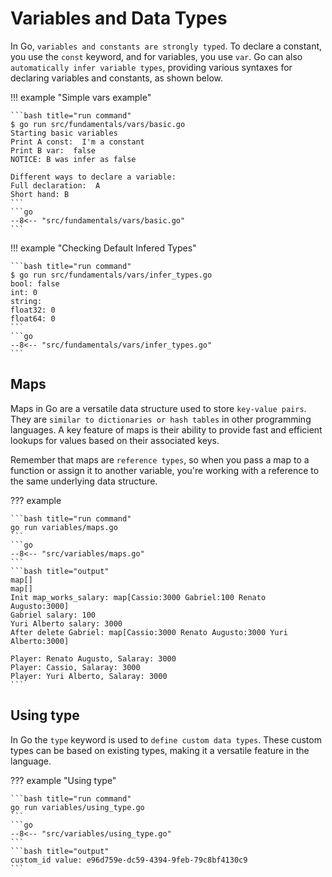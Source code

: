 # Variables and Data Types

In Go, `variables and constants are strongly typed`. To declare a constant, you use the `const` keyword, and for variables, you use `var`. Go can also `automatically infer variable types`, providing various syntaxes for declaring variables and constants, as shown below.

!!! example "Simple vars example"

    ```bash title="run command"
    $ go run src/fundamentals/vars/basic.go
    Starting basic variables
    Print A const:  I'm a constant
    Print B var:  false
    NOTICE: B was infer as false

    Different ways to declare a variable: 
    Full declaration:  A
    Short hand: B
    ```
    ```go
    --8<-- "src/fundamentals/vars/basic.go"
    ```

!!! example "Checking Default Infered Types"

    ```bash title="run command"
    $ go run src/fundamentals/vars/infer_types.go
    bool: false
    int: 0
    string: 
    float32: 0
    float64: 0
    ```
    ```go
    --8<-- "src/fundamentals/vars/infer_types.go"
    ```

## Maps

Maps in Go are a versatile data structure used to store `key-value pairs`. They are `similar to dictionaries or hash tables` in other programming languages. A key feature of maps is their ability to provide fast and efficient lookups for values based on their associated keys.

Remember that maps are `reference types`, so when you pass a map to a function or assign it to another variable, you're working with a reference to the same underlying data structure.

??? example

    ```bash title="run command"
    go run variables/maps.go
    ```
    ```go
    --8<-- "src/variables/maps.go"
    ```
    ```bash title="output"
    map[]
    map[]
    Init map_works_salary: map[Cassio:3000 Gabriel:100 Renato Augusto:3000]
    Gabriel salary: 100
    Yuri Alberto salary: 3000
    After delete Gabriel: map[Cassio:3000 Renato Augusto:3000 Yuri Alberto:3000]

    Player: Renato Augusto, Salaray: 3000
    Player: Cassio, Salaray: 3000
    Player: Yuri Alberto, Salaray: 3000
    ```

## Using type

In Go the `type` keyword is used to `define custom data types`. These custom types can be based on existing types, making it a versatile feature in the language.

??? example "Using type"

    ```bash title="run command"
    go run variables/using_type.go
    ```
    ```go
    --8<-- "src/variables/using_type.go"
    ```
    ```bash title="output"
    custom_id value: e96d759e-dc59-4394-9feb-79c8bf4130c9
    ```
